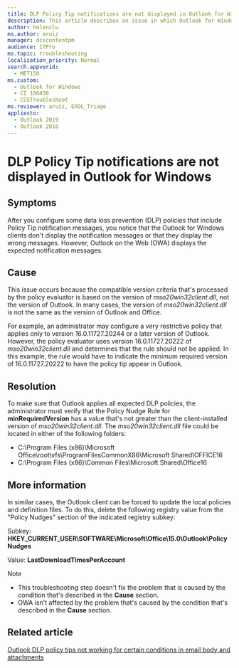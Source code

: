 ```yaml
---
title: DLP Policy Tip notifications are not displayed in Outlook for Windows
description: This article describes an issue in which Outlook for Windows can't display DLP Policy Tip notification messages. Provides a solution.
author: helenclu
ms.author: aruiz
manager: dcscontentpm
audience: ITPro
ms.topic: troubleshooting
localization_priority: Normal
search.appverid: 
  - MET150
ms.custom: 
  - Outlook for Windows
  - CI 106436
  - CSSTroubleshoot
ms.reviewer: aruiz, EXOL_Triage
appliesto: 
  - Outlook 2019
  - Outlook 2016
---
```


# DLP Policy Tip notifications are not displayed in Outlook for Windows

## Symptoms

After you configure some data loss prevention (DLP) policies that include Policy Tip notification messages, you notice that the Outlook for Windows clients don't display the notification messages or that they display the wrong messages. However, Outlook on the Web (OWA) displays the expected notification messages.

## Cause

This issue occurs because the compatible version criteria that's processed by the policy evaluator is based on the version of *mso20win32client.dll*, not the version of Outlook. In many cases, the version of *mso20win32client.dll* is not the same as the version of Outlook and Office.

For example, an administrator may configure a very restrictive policy that applies only to version 16.0.11727.20244 or a later version of Outlook. However, the policy evaluator uses version 16.0.11727.20222 of *mso20win32client.dll* and determines that the rule should not be applied. In this example, the rule would have to indicate the minimum required version of 16.0.11727.20222 to have the policy tip appear in Outlook.

## Resolution

To make sure that Outlook applies all expected DLP policies, the administrator must verify that the Policy Nudge Rule for **minRequiredVersion** has a value that's not greater than the client-installed version of *mso20win32client.dll*. The *mso20win32client.dll* file could be located in either of the following folders:

- C:\Program Files (x86)\Microsoft Office\root\vfs\ProgramFilesCommonX86\Microsoft Shared\OFFICE16
- C:\Program Files (x86)\Common Files\Microsoft Shared\Office16

## More information

In similar cases, the Outlook client can be forced to update the local policies and definition files. To do this, delete the following registry value from the "Policy Nudges" section of the indicated registry subkey:

Subkey: **HKEY_CURRENT_USER\SOFTWARE\Microsoft\Office\15.0\Outlook\PolicyNudges**

Value: **LastDownloadTimesPerAccount**

> [!NOTE]
> - This troubleshooting step doesn't fix the problem that is caused by the condition that's described in the **Cause** section.
> - OWA isn't affected by the problem that's caused by the condition that's described in the **Cause** section.

## Related article

[Outlook DLP policy tips not working for certain conditions in email body and attachments](https://support.microsoft.com/office/outlook-dlp-policy-tips-not-working-for-certain-conditions-in-email-body-and-attachments-8a32496a-3478-403c-b2eb-04a218f7443c)
